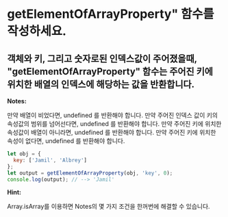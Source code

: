 # getElementOfArrayProperty" 함수를 작성하세요.

## 객체와 키, 그리고 숫자로된 인덱스값이 주어졌을때, "getElementOfArrayProperty" 함수는 주어진 키에 위치한 배열의 인덱스에 해당하는 값을 반환합니다.

**Notes:**

만약 배열이 비었다면, undefined 를 반환해야 합니다.
만약 주어진 인덱스 값이 키의 속성값의 범위를 넘어선다면, undefined 를 반환해야 합니다.
만약 주어진 키에 위치한 속성값이 배열이 아니라면, undefined 를 반환해야 합니다.
만약 주어진 키에 위치한 속성이 없다면, undefined 를 반환해야 합니다.

```js
let obj = {
  key: ['Jamil', 'Albrey']
};
let output = getElementOfArrayProperty(obj, 'key', 0); 
console.log(output); // --> 'Jamil'
```

**Hint:**

Array.isArray를 이용하면 Notes의 몇 가지 조건을 한꺼번에 해결할 수 있습니다.

